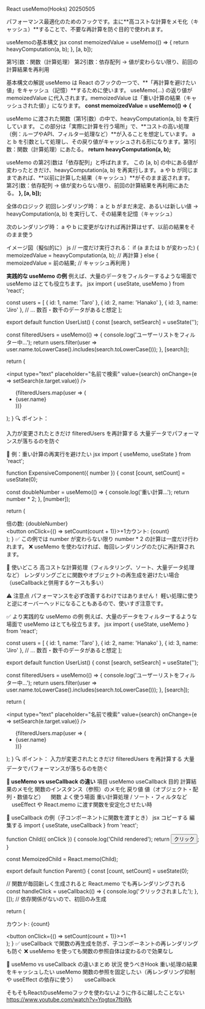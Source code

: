 React useMemo(Hooks) 20250505

パフォーマンス最適化のためのフックです。主に**高コストな計算をメモ化（キャッシュ）**することで、不要な再計算を防ぐ目的で使われます。

 useMemoの基本構文
jsx
const memoizedValue = useMemo(() => {
  return heavyComputation(a, b);
}, [a, b]);

第1引数：関数（計算処理）
第2引数：依存配列 → 値が変わらない限り、前回の計算結果を再利用

基本構文の解説
useMemo は React のフックの一つで、**「再計算を避けたい値」をキャッシュ（記憶）**するために使います。
useMemo(...) の返り値が memoizedValue に代入されます。memoizedValue は「重い計算の結果（キャッシュされた値）」になります。
**const memoizedValue = useMemo(() => {**

useMemo に渡された関数（第1引数）の中で、heavyComputation(a, b) を実行しています。
この部分は「実際に計算を行う場所」で、**コストの高い処理（例：ループやAPI、フィルター処理など）**が入ることを想定しています。
a と b を引数として処理し、その戻り値がキャッシュされる形になります。第1引数：関数（計算処理）にあたる。
**return heavyComputation(a, b);**

useMemo の第2引数は「依存配列」と呼ばれます。
この [a, b] の中にある値が変わったときだけ、heavyComputation(a, b) を再実行します。
a や b が同じままであれば、**以前に計算した結果（キャッシュ）**がそのまま返されます。
第2引数：依存配列 → 値が変わらない限り、前回の計算結果を再利用にあたる。
**}, [a, b]);**

全体のロジック
初回レンダリング時：
a と b がまだ未定、あるいは新しい値 → heavyComputation(a, b) を実行して、その結果を記憶（キャッシュ）

次のレンダリング時：
a や b に変更がなければ再計算はせず、以前の結果をそのまま使う

イメージ図（擬似的に）
js
// 一度だけ実行される：
if (a または b が変わった) {
  memoizedValue = heavyComputation(a, b); // 再計算
} else {
  memoizedValue = 前の結果; // キャッシュ再利用
}


**実践的な useMemo の例**
例えば、大量のデータをフィルターするような場面で useMemo はとても役立ちます。
jsx
import { useState, useMemo } from 'react';

const users = [
  { id: 1, name: 'Taro' },
  { id: 2, name: 'Hanako' },
  { id: 3, name: 'Jiro' },
  // ... 数百・数千のデータがあると想定
];

export default function UserList() {
  const [search, setSearch] = useState('');

  const filteredUsers = useMemo(() => {
    console.log('ユーザーリストをフィルター中...');
    return users.filter(user => user.name.toLowerCase().includes(search.toLowerCase()));
  }, [search]);

  return (
    <div>
      <input
        type="text"
        placeholder="名前で検索"
        value={search}
        onChange={e => setSearch(e.target.value)}
      />
      <ul>
        {filteredUsers.map(user => (
          <li key={user.id}>{user.name}</li>
        ))}
      </ul>
    </div>
  );
}
🔍 ポイント：

入力が変更されたときだけ filteredUsers を再計算する
大量データでパフォーマンスが落ちるのを防ぐ



🧠 例：重い計算の再実行を避けたい
jsx
import { useMemo, useState } from 'react';

function ExpensiveComponent({ number }) {
  const [count, setCount] = useState(0);

  const doubleNumber = useMemo(() => {
    console.log('重い計算...');
    return number * 2;
  }, [number]);

  return (
    <div>
      <div>倍の数: {doubleNumber}</div>
      <button onClick={() => setCount(count + 1)}>+1カウント: {count}</button>
    </div>
  );
}
✅ この例では number が変わらない限り number * 2 の計算は一度だけ行われます。
❌ useMemo を使わなければ、毎回レンダリングのたびに再計算されます。

📝 使いどころ
高コストな計算処理（フィルタリング、ソート、大量データ処理など）
レンダリングごとに関数やオブジェクトの再生成を避けたい場合（useCallbackと併用するケースも多い）

⚠️ 注意点
パフォーマンスを必ず改善するわけではありません！
軽い処理に使うと逆にオーバーヘッドになることもあるので、使いすぎ注意です。

✅ より実践的な useMemo の例
例えば、大量のデータをフィルターするような場面で useMemo はとても役立ちます。
jsx
import { useState, useMemo } from 'react';

const users = [
  { id: 1, name: 'Taro' },
  { id: 2, name: 'Hanako' },
  { id: 3, name: 'Jiro' },
  // ... 数百・数千のデータがあると想定
];

export default function UserList() {
  const [search, setSearch] = useState('');

  const filteredUsers = useMemo(() => {
    console.log('ユーザーリストをフィルター中...');
    return users.filter(user => user.name.toLowerCase().includes(search.toLowerCase()));
  }, [search]);

  return (
    <div>
      <input
        type="text"
        placeholder="名前で検索"
        value={search}
        onChange={e => setSearch(e.target.value)}
      />
      <ul>
        {filteredUsers.map(user => (
          <li key={user.id}>{user.name}</li>
        ))}
      </ul>
    </div>
  );
}
🔍 ポイント：
入力が変更されたときだけ filteredUsers を再計算する
大量データでパフォーマンスが落ちるのを防ぐ


**🔁 useMemo vs useCallback の違い**
項目	                        useMemo	                            useCallback
目的	                    計算結果のメモ化            	        関数のインスタンス（参照）のメモ化
戻り値	                    値（オブジェクト・配列・数値など）  	　関数
よく使う場面	            重い計算処理 / ソート・フィルタなど      　useEffect や React.memo に渡す関数を安定化させたい時

🎯 useCallback の例（子コンポーネントに関数を渡すとき）
jsx
コピーする
編集する
import { useState, useCallback } from 'react';

function Child({ onClick }) {
  console.log('Child rendered');
  return <button onClick={onClick}>クリック</button>;
}

const MemoizedChild = React.memo(Child);

export default function Parent() {
  const [count, setCount] = useState(0);

  // 関数が毎回新しく生成されると React.memo でも再レンダリングされる
  const handleClick = useCallback(() => {
    console.log('クリックされました');
  }, []); // 依存関係がないので、初回のみ生成

  return (
    <div>
      <p>カウント: {count}</p>
      <button onClick={() => setCount(count + 1)}>+1</button>
      <MemoizedChild onClick={handleClick} />
    </div>
  );
}
✅ useCallback で関数の再生成を防ぎ、子コンポーネントの再レンダリングも防ぐ
❌ useMemo を使っても関数の参照自体は変わるので効果なし

🧠 useMemo vs useCallback の違いまとめ
状況	                                                            使うべきHook
重い処理の結果をキャッシュしたい	                                   useMemo
関数の参照を固定したい（再レンダリング抑制や useEffect の依存に使う） 　 useCallback



そもそもReactのuseMemoフックを使わないように作るに越したことない
https://www.youtube.com/watch?v=Ypgtox7fbWk

